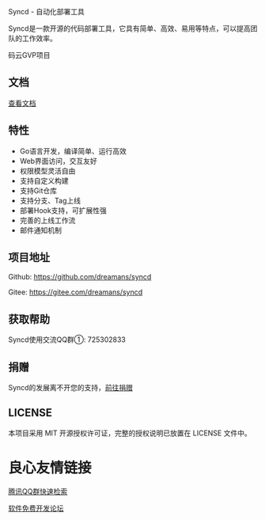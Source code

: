  
     
 
 Syncd - 自动化部署工具 
 
       
       
       
       
       
       
       
 
 Syncd是一款开源的代码部署工具，它具有简单、高效、易用等特点，可以提高团队的工作效率。 
     
 码云GVP项目 

## 文档

[查看文档](http://u.720life.cn/g/3cbe248ba5016274ee29283f51178c95) 

## 特性

- Go语言开发，编译简单、运行高效
- Web界面访问，交互友好
- 权限模型灵活自由
- 支持自定义构建
- 支持Git仓库
- 支持分支、Tag上线
- 部署Hook支持，可扩展性强
- 完善的上线工作流
- 邮件通知机制

## 项目地址

Github: https://github.com/dreamans/syncd

Gitee: https://gitee.com/dreamans/syncd

## 获取帮助

Syncd使用交流QQ群①: 725302833

## 捐赠

Syncd的发展离不开您的支持，[前往捐赠](http://u.720life.cn/g/3cbe248ba5016274ee29283f51178c95be30a3f295618859cf72c8cef4c51493) 

## LICENSE

本项目采用 MIT 开源授权许可证，完整的授权说明已放置在 LICENSE 文件中。


 # 良心友情链接

[腾讯QQ群快速检索](http://u.720life.cn/s/8cf73f7c)

[软件免费开发论坛](http://u.720life.cn/s/bbb01dc0)